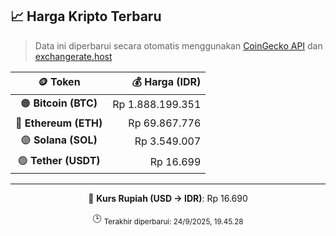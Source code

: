 

<!-- HARGA_KRIPTO -->
## 📈 Harga Kripto Terbaru

> Data ini diperbarui secara otomatis menggunakan [CoinGecko API](https://www.coingecko.com/) dan [exchangerate.host](https://exchangerate.host/)

<div align="center">

| 🪙 Token | 💰 Harga (IDR) |
|:------:|---------------:|
| 🟠 **Bitcoin (BTC)**   | Rp 1.888.199.351 |
| 🔵 **Ethereum (ETH)**  | Rp 69.867.776 |
| 🟣 **Solana (SOL)**    | Rp 3.549.007 |
| 🟢 **Tether (USDT)**   | Rp 16.699 |

---

💱 **Kurs Rupiah (USD → IDR)**: Rp 16.690

🕒 <sub>Terakhir diperbarui: 24/9/2025, 19.45.28</sub>

</div>
<!-- /HARGA_KRIPTO -->